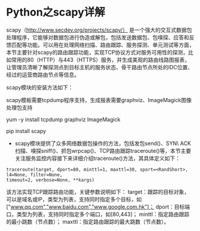 # Python之scapy详解

scapy（http://www.secdev.org/projects/scapy/） 是一个强大的交互式数据包处理程序，它能够对数据包进行伪造或解包，包括发送数据包、包嗅探、应答和反馈匹配等功能。可以用在处理网络扫描、路由跟踪、服务探测、单元测试等方面，本节主要针对scapy的路由跟踪功能，实现TCP协议方式对服务可用性的探测，比如常用的80（HTTP）与443（HTTPS）服务，并生成美观的路由线路图报表，让管理员清晰了解探测点到目标主机的服务状态、骨干路由节点所处的IDC位置、经过的运营商路由节点等信息。

scapy模块的安装方法如下：

scapy模板需要tcpdump程序支持，生成报表需要graphviz、ImageMagick图像处理包支持

yum -y install tcpdump graphviz ImageMagick 

pip install scapy

* scapy模块提供了众多网络数据包操作的方法，包括发包send()、SYN\ ACK扫描、嗅探sniff()、抓包wrpcap()、TCP路由跟踪traceroute()等，本节主要关注服务监控内容接下来详细介绍traceroute()方法，其具体定义如下：

```
traceroute(target, dport=80, minttl=1, maxttl=30, sport=<RandShort>, l4=None, filter=None, 
timeout=2, verbose=None, **kargs)

```

该方法实现TCP跟踪路由功能，关键参数说明如下：
target：跟踪的目标对象，可以是域名或IP，类型为列表，支持同时指定多个目标，如["www.qq.com","www.baidu.com","www.google.com.hk"]；
dport：目标端口，类型为列表，支持同时指定多个端口，如[80,443]；
minttl：指定路由跟踪的最小跳数（节点数）；
maxttl：指定路由跟踪的最大跳数（节点数）。
